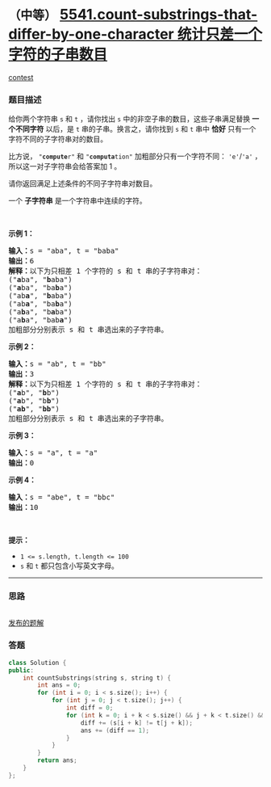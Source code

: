 # `（中等）` [5541.count-substrings-that-differ-by-one-character 统计只差一个字符的子串数目](https://leetcode-cn.com/problems/count-substrings-that-differ-by-one-character/)

[contest](https://leetcode-cn.com/contest/biweekly-contest-38/problems/count-substrings-that-differ-by-one-character/)

### 题目描述
<p>给你两个字符串&nbsp;<code>s</code> 和&nbsp;<code>t</code>&nbsp;，请你找出 <code>s</code>&nbsp;中的非空子串的数目，这些子串满足替换 <strong>一个不同字符</strong>&nbsp;以后，是 <code>t</code>&nbsp;串的子串。换言之，请你找到 <code>s</code>&nbsp;和 <code>t</code>&nbsp;串中 <strong>恰好</strong>&nbsp;只有一个字符不同的子字符串对的数目。</p>

<p>比方说，&nbsp;<code>"<strong>compute</strong>r"</code> 和&nbsp;<code>"<strong>computa</strong>tion"</code> 加粗部分只有一个字符不同：&nbsp;<code>'e'</code>/<code>'a'</code>&nbsp;，所以这一对子字符串会给答案加 1 。</p>

<p>请你返回满足上述条件的不同子字符串对数目。</p>

<p>一个 <strong>子字符串</strong>&nbsp;是一个字符串中连续的字符。</p>

<p>&nbsp;</p>

<p><strong>示例 1：</strong></p>

<pre><b>输入：</b>s = "aba", t = "baba"
<b>输出：</b>6
<strong>解释：</strong>以下为只相差 1 个字符的 s 和 t 串的子字符串对：
("<strong>a</strong>ba", "<strong>b</strong>aba")
("<strong>a</strong>ba", "ba<strong>b</strong>a")
("ab<strong>a</strong>", "<strong>b</strong>aba")
("ab<strong>a</strong>", "ba<strong>b</strong>a")
("a<strong>b</strong>a", "b<strong>a</strong>ba")
("a<strong>b</strong>a", "bab<strong>a</strong>")
加粗部分分别表示 s 和 t 串选出来的子字符串。
</pre>
<strong>示例 2：</strong>

<pre><b>输入：</b>s = "ab", t = "bb"
<b>输出：</b>3
<strong>解释：</strong>以下为只相差 1 个字符的 s 和 t 串的子字符串对：
("<strong>a</strong>b", "<strong>b</strong>b")
("<strong>a</strong>b", "b<strong>b</strong>")
("<strong>ab</strong>", "<strong>bb</strong>")
加粗部分分别表示 s 和 t 串选出来的子字符串。
</pre>
<strong>示例 3：</strong>

<pre><b>输入：</b>s = "a", t = "a"
<b>输出：</b>0
</pre>

<p><strong>示例 4：</strong></p>

<pre><b>输入：</b>s = "abe", t = "bbc"
<b>输出：</b>10
</pre>

<p>&nbsp;</p>

<p><strong>提示：</strong></p>

<ul>
	<li><code>1 &lt;= s.length, t.length &lt;= 100</code></li>
	<li><code>s</code> 和&nbsp;<code>t</code>&nbsp;都只包含小写英文字母。</li>
</ul>


---
### 思路
```
```

[发布的题解](https://leetcode-cn.com/problems/count-substrings-that-differ-by-one-character/solution/count-substrings-that-differ-by-ikaruga/)

### 答题
``` C++
class Solution {
public:
    int countSubstrings(string s, string t) {
        int ans = 0;
        for (int i = 0; i < s.size(); i++) {
            for (int j = 0; j < t.size(); j++) {
                int diff = 0;
                for (int k = 0; i + k < s.size() && j + k < t.size() && diff < 2; k++) {
                    diff += (s[i + k] != t[j + k]);
                    ans += (diff == 1);
                }
            }
        }
        return ans;
    }
};
```




